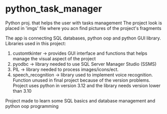 # python_task_manager
Python proj. that helps the user with tasks management
The project look is placed in 'imgs' file where you acn find pictures of the project's fragments


The app is connecting SQL databases, python oop and python GUI library.
Libraries used in this project:
1. customtkinter -> provides GUI interface and functions that helps manage the visual aspect of the project
2. pyodbc -> library needed to use SQL Server Manager Studio (SSMS)
3. PIL -> library needed to process images/icons/ect.
4. speech_recognition -> library used to implement voice recognition. Function unused in final project because of the version problems. Project uses python in version 3.12 and the library needs version lower than 3.10


Project made to learn some SQL basics and database management and python oop programming

